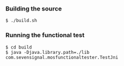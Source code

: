 ### Building the source
    $ ./build.sh

### Running the functional test
    $ cd build
    $ java -Djava.library.path=./lib com.sevensignal.mosfunctionaltester.TestJni

